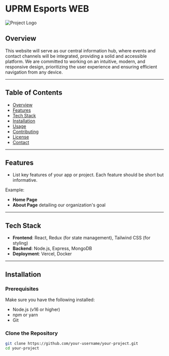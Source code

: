 # UPRM Esports WEB

![Project Logo](/public/exicon.ico) <!-- Optional logo -->

## Overview

This website will serve as our central information hub, where events and contact channels will be integrated, providing a solid and accessible platform. We are committed to working on an intuitive, modern, and responsive design, prioritizing the user experience and ensuring efficient navigation from any device.

---

## Table of Contents

- [Overview](#overview)
- [Features](#features)
- [Tech Stack](#tech-stack)
- [Installation](#installation)
- [Usage](#usage)
- [Contributing](#contributing)
- [License](#license)
- [Contact](#contact)

---

## Features

- List key features of your app or project. Each feature should be short but informative.
  
Example:
- **Home Page**
- **About Page** detailing our organization's goal

---

## Tech Stack

- **Frontend**: React, Redux (for state management), Tailwind CSS (for styling)
- **Backend**: Node.js, Express, MongoDB
- **Deployment**: Vercel, Docker

---

## Installation

### Prerequisites

Make sure you have the following installed:
- Node.js (v16 or higher)
- npm or yarn
- Git

### Clone the Repository

```bash
git clone https://github.com/your-username/your-project.git
cd your-project
